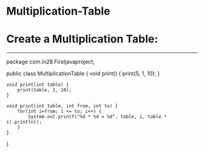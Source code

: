 # Multiplication-Table
# Create a Multiplication Table:

--------------------------------------------------------------------------
package com.in28.Firstjavaproject;

public class MultiplicationTable {
	void print() {
		print(5, 1, 10);
	}

	void print(int table) {
		print(table, 1, 10);
	}

	void print(int table, int from, int to) {
		for(int i=from; i <= to; i++) {
			System.out.printf("%d * %d = %d", table, i, table * i).println();
		}
	}
}

